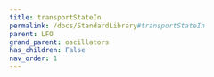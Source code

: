 ```yaml
---
title: transportStateIn
permalink: /docs/StandardLibrary#transportStateIn
parent: LFO
grand_parent: oscillators
has_children: False
nav_order: 1
---
```

